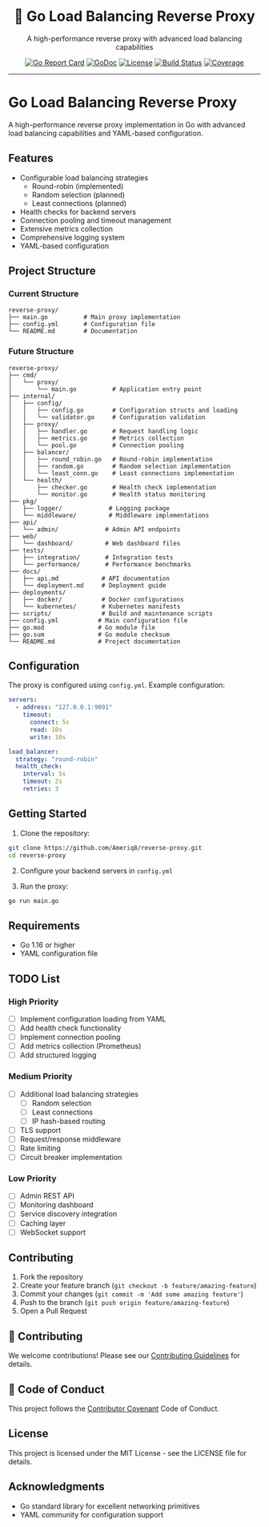 <div align="center">
  <h1>🚀 Go Load Balancing Reverse Proxy</h1>
  <p>A high-performance reverse proxy with advanced load balancing capabilities</p>

  [![Go Report Card](https://goreportcard.com/badge/github.com/Ameriq8/reverse-proxy)](https://goreportcard.com/report/github.com/Ameriq8/reverse-proxy)
  [![GoDoc](https://godoc.org/github.com/Ameriq8/reverse-proxy?status.svg)](https://godoc.org/github.com/Ameriq8/reverse-proxy)
  [![License](https://img.shields.io/badge/license-MIT-blue.svg)](LICENSE)
  [![Build Status](https://github.com/Ameriq8/reverse-proxy/workflows/Build/badge.svg)](https://github.com/Ameriq8/reverse-proxy/actions)
  [![Coverage](https://codecov.io/gh/Ameriq8/reverse-proxy/branch/main/graph/badge.svg)](https://codecov.io/gh/Ameriq8/reverse-proxy)
</div>

---

# Go Load Balancing Reverse Proxy

A high-performance reverse proxy implementation in Go with advanced load balancing capabilities and YAML-based configuration.

## Features

- Configurable load balancing strategies
  - Round-robin (implemented)
  - Random selection (planned)
  - Least connections (planned)
- Health checks for backend servers
- Connection pooling and timeout management
- Extensive metrics collection
- Comprehensive logging system
- YAML-based configuration

## Project Structure

### Current Structure
```
reverse-proxy/
├── main.go          # Main proxy implementation
├── config.yml       # Configuration file
└── README.md        # Documentation
```

### Future Structure
```
reverse-proxy/
├── cmd/
│   └── proxy/
│       └── main.go          # Application entry point
├── internal/
│   ├── config/
│   │   ├── config.go        # Configuration structs and loading
│   │   └── validator.go     # Configuration validation
│   ├── proxy/
│   │   ├── handler.go       # Request handling logic
│   │   ├── metrics.go       # Metrics collection
│   │   └── pool.go          # Connection pooling
│   ├── balancer/
│   │   ├── round_robin.go   # Round-robin implementation
│   │   ├── random.go        # Random selection implementation
│   │   └── least_conn.go    # Least connections implementation
│   └── health/
│       ├── checker.go       # Health check implementation
│       └── monitor.go       # Health status monitoring
├── pkg/
│   ├── logger/             # Logging package
│   └── middleware/         # Middleware implementations
├── api/
│   └── admin/             # Admin API endpoints
├── web/
│   └── dashboard/         # Web dashboard files
├── tests/
│   ├── integration/       # Integration tests
│   └── performance/       # Performance benchmarks
├── docs/
│   ├── api.md            # API documentation
│   └── deployment.md     # Deployment guide
├── deployments/
│   ├── docker/           # Docker configurations
│   └── kubernetes/       # Kubernetes manifests
├── scripts/              # Build and maintenance scripts
├── config.yml           # Main configuration file
├── go.mod               # Go module file
├── go.sum               # Go module checksum
└── README.md            # Project documentation
```

## Configuration

The proxy is configured using `config.yml`. Example configuration:

```yaml
servers:
  - address: "127.0.0.1:9091"
    timeout:
      connect: 5s
      read: 10s
      write: 10s

load_balancer:
  strategy: "round-robin"
  health_check:
    interval: 5s
    timeout: 2s
    retries: 3
```

## Getting Started

1. Clone the repository:
```bash
git clone https://github.com/Ameriq8/reverse-proxy.git
cd reverse-proxy
```

2. Configure your backend servers in `config.yml`

3. Run the proxy:
```bash
go run main.go
```

## Requirements

- Go 1.16 or higher
- YAML configuration file

## TODO List

### High Priority
- [ ] Implement configuration loading from YAML
- [ ] Add health check functionality
- [ ] Implement connection pooling
- [ ] Add metrics collection (Prometheus)
- [ ] Add structured logging

### Medium Priority
- [ ] Additional load balancing strategies
  - [ ] Random selection
  - [ ] Least connections
  - [ ] IP hash-based routing
- [ ] TLS support
- [ ] Request/response middleware
- [ ] Rate limiting
- [ ] Circuit breaker implementation

### Low Priority
- [ ] Admin REST API
- [ ] Monitoring dashboard
- [ ] Service discovery integration
- [ ] Caching layer
- [ ] WebSocket support

## Contributing

1. Fork the repository
2. Create your feature branch (`git checkout -b feature/amazing-feature`)
3. Commit your changes (`git commit -m 'Add some amazing feature'`)
4. Push to the branch (`git push origin feature/amazing-feature`)
5. Open a Pull Request

## 🤝 Contributing

We welcome contributions! Please see our [Contributing Guidelines](CONTRIBUTING.md) for details.

## 📜 Code of Conduct

This project follows the [Contributor Covenant](CODE_OF_CONDUCT.md) Code of Conduct.

## License

This project is licensed under the MIT License - see the LICENSE file for details.

## Acknowledgments

- Go standard library for excellent networking primitives
- YAML community for configuration support
